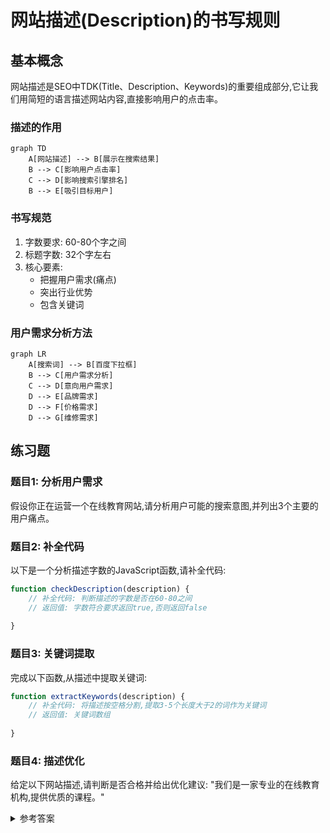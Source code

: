 # 网站描述(Description)的书写规则

## 基本概念
网站描述是SEO中TDK(Title、Description、Keywords)的重要组成部分,它让我们用简短的语言描述网站内容,直接影响用户的点击率。

### 描述的作用
```mermaid
graph TD
    A[网站描述] --> B[展示在搜索结果]
    B --> C[影响用户点击率]
    C --> D[影响搜索引擎排名]
    B --> E[吸引目标用户]
```

### 书写规范
1. 字数要求: 60-80个字之间
2. 标题字数: 32个字左右
3. 核心要素: 
   - 把握用户需求(痛点)
   - 突出行业优势
   - 包含关键词

### 用户需求分析方法
```mermaid
graph LR
    A[搜索词] --> B[百度下拉框]
    B --> C[用户需求分析]
    C --> D[意向用户需求]
    D --> E[品牌需求]
    D --> F[价格需求]
    D --> G[维修需求]
```

## 练习题

### 题目1: 分析用户需求
假设你正在运营一个在线教育网站,请分析用户可能的搜索意图,并列出3个主要的用户痛点。

### 题目2: 补全代码
以下是一个分析描述字数的JavaScript函数,请补全代码:

```javascript
function checkDescription(description) {
    // 补全代码: 判断描述的字数是否在60-80之间
    // 返回值: 字数符合要求返回true,否则返回false
    
}
```

### 题目3: 关键词提取
完成以下函数,从描述中提取关键词:

```javascript
function extractKeywords(description) {
    // 补全代码: 将描述按空格分割,提取3-5个长度大于2的词作为关键词
    // 返回值: 关键词数组
    
}
```

### 题目4: 描述优化
给定以下网站描述,请判断是否合格并给出优化建议:
"我们是一家专业的在线教育机构,提供优质的课程。"

<details>
<summary>参考答案</summary>

### 题目1答案:
可能的用户痛点:
1. 课程质量难以保证
2. 学习效果没有保障
3. 价格与服务不匹配

### 题目2答案:
```javascript
function checkDescription(description) {
    const length = description.length;
    return length >= 60 && length <= 80;
}
```

### 题目3答案:
```javascript
function extractKeywords(description) {
    return description.split(' ')
        .filter(word => word.length > 2)
        .slice(0, 5);
}
```

### 题目4答案:
原描述存在问题:
1. 字数不足(当前字数约20个字)
2. 没有突出核心优势
3. 缺少具体的用户价值点

优化建议:
"XX在线教育拥有10年专业教学经验,汇集500位资深讲师,课程涵盖IT、设计等热门领域,采用AI智能学习系统,确保学习效果,已助力超10万学员成功就业。"
</details>